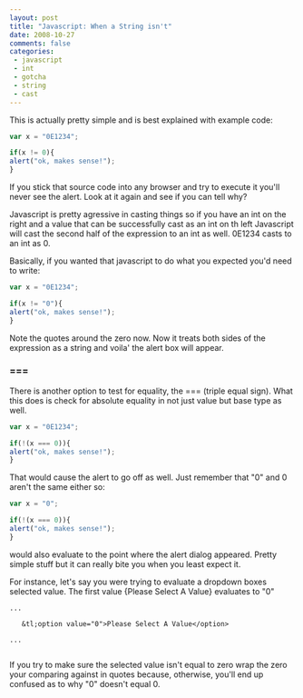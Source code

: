 ```yaml
---
layout: post
title: "Javascript: When a String isn't"
date: 2008-10-27
comments: false
categories:
 - javascript
 - int
 - gotcha
 - string
 - cast
---
```

This is actually pretty simple and is best explained with example code:


```js
var x = "0E1234";

if(x != 0){
alert("ok, makes sense!");
}

```


If you stick that source code into any browser and try to execute it you'll
never see the alert. Look at it again and see if you can tell why?

Javascript is pretty agressive in casting things so if you have an int on the
right and a value that can be successfully cast as an int on th left
Javascript will cast the second half of the expression to an int as well.
0E1234 casts to an int as 0.

Basically, if you wanted that javascript to do what you expected you'd need to
write:

```js
var x = "0E1234";

if(x != "0"){
alert("ok, makes sense!");
}

```


Note the quotes around the zero now. Now it treats both sides of the
expression as a string and voila' the alert box will appear.


### ===


There is another option to test for equality, the === (triple equal sign).
What this does is check for absolute equality in not just value but base type
as well.


```js
var x = "0E1234";

if(!(x === 0)){
alert("ok, makes sense!");
}

```


That would cause the alert to go off as well. Just remember that "0" and 0
aren't the same either so:

```js
var x = "0";

if(!(x === 0)){
alert("ok, makes sense!");
}

```


would also evaluate to the point where the alert dialog appeared. Pretty
simple stuff but it can really bite you when you least expect it.

For instance, let's say you were trying to evaluate a dropdown boxes selected
value. The first value {Please Select A Value} evaluates to "0"




```
...

   &tl;option value="0">Please Select A Value</option>

...


```




If you try to make sure the selected value isn't equal to zero wrap the zero your comparing against in quotes because, otherwise, you'll end up confused as to why "0" doesn't equal 0.




